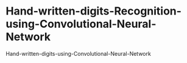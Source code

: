 # Hand-written-digits-Recognition-using-Convolutional-Neural-Network
Hand-written-digits-using-Convolutional-Neural-Network
